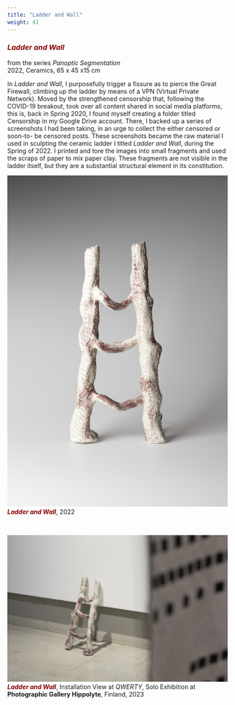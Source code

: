 ```yaml
---
title: "Ladder and Wall"
weight: 41
---
```


### ***<span style="color: #850000;">Ladder and Wall</span>***

from the series *Panoptic Segmentation*      
2022, Ceramics, 65 x 45 x15 cm

In *Ladder and Wall*, I purposefully trigger a fissure as to pierce the Great Firewall, climbing up the ladder by means of a VPN (Virtual Private Network). Moved by the strengthened censorship that, following the COVID-19 breakout, took over all content shared in social media platforms, this is, back in Spring 2020, I found myself creating a folder titled Censorship in my Google Drive account. There, I backed up a series of screenshots I had been taking, in an urge to collect the either censored or soon-to- be censored posts. These screenshots became the raw material I used in sculpting the ceramic ladder I titled *Ladder and Wall*, during the Spring of 2022. I printed and tore the images into small fragments and used the scraps of paper to mix paper clay. These fragments are not visible in the ladder itself, but they are a substantial structural element in its constitution.



![image of ladder](ladder.jpg)     
***<span style="color: #850000;">Ladder and Wall</span>***, 2022

<p>&nbsp;</p>

![image of ladder](ladder-3.jpg) 
***<span style="color: #850000;">Ladder and Wall</span>***, Installation View at *QWERTY*, Solo Exhibition at **Photographic Gallery Hippolyte**, Finland, 2023

